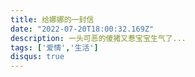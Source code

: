 ```yaml
---
title: 给娜娜的一封信
date: "2022-07-20T18:00:32.169Z"
description: 一头可恶的傻猪又惹宝宝生气了...
tags: ['爱情','生活']
disqus: true
---
```

